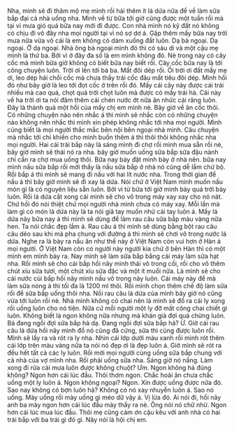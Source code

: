 Nha, mình sẽ đi thăm mộ mẹ mình rồi hái thêm ít lá dứa nữa để về làm sữa bắp đại cả nhà uống nha. Mình về từ bữa tới giờ cũng được một tuần rồi mà tại vì mưa gió quá bữa nay mới đi được. Con nhà mình nó kỹ đất nó không có chịu đi vô đây nha mọi người tại vì nó sợ dơ á. Gặp thêm mấy bữa nay trời mưa nữa vừa vô cái là em không có dám xuống đất luôn. Dạ bà ngoại. Dạ ngoại. Ờ dạ ngoại. Nhà ông bà ngoại mình đó thì có sáu dì và một cậu mẹ mình là thứ ba. Bởi vì ở đây đa số là em mình không đó. Nè trong này có cây cốc mà mình bữa giờ không có biết bữa nay biết rồi. Cây cốc bữa nay là tới công chuyện luôn. Trời ơi lên tới bà ba. Mất đôi dép rồi. Ối trời ơi đất mấy mẹ ơi, leo dép hái chồi cốc mà chưa thấy trái cốc đâu mất tiêu đôi dép. Mình hồi đó như bây giờ là leo tới đọt cốc ở trên rồi đó. Mấy cái cây này được cái trái nhiều mà cao quá, chọt quá trời chọt luôn mà được có mấy trái hà. Cái này về ha trời ơi ta nói đâm thêm cái chén nước ớt nữa ăn nhức cái răng luôn. Đây là thành quả một hồi của mấy chị em mình nè. Bây giờ về ăn cốc thôi. Có những chuyện nào nên nhắc á thì mình sẽ nhắc còn có những chuyện nào không nên nhắc thì mình xin phép không nhắc tới nha mọi người. Mình cũng biết là mọi người thắc mắc bên nội bên ngoại nhà mình. Câu chuyện mà nhắc tới chỉ khiến cho mình buồn thêm á thì thôi thôi không nhắc nha mọi người. Hai cái trái bắp này là sáng mình đi chợ rồi mình mua sẵn rồi nè, bây giờ mình sẽ thái nó ra nha. bây giờ muốn uống sữa bắp sữa đậu nành chỉ cần ra chợ mua uống thôi. Bữa nay bày đặt mình bày ở nhà nên. bữa nay mình nấu sữa bắp rồi mới thấy là nấu sữa bắp ở nhà nó cũng dễ lắm chứ bộ. Rồi bắp á thì mình sẽ mang đi nấu với hai lít nước nha. Trong thời gian để nấu á thì bây giờ mình sẽ đi xay lá dứa. Nói chứ ở Việt Nam mình muốn nấu món gì là có nguyên liệu sẵn luôn. Bởi vì từ bữa tới giờ mình bày quá trời bày luôn. Rồi lá dứa cắt xong cái mình sẽ cho vô trong máy xay xay cho nó nát. Chứ hồi đó nói thiệt chứ mọi người nhà mình chưa có máy xay. Mỗi lần mà làm gì có món lá dứa này là ta nói giã tay muốn nhừ cái tay luôn á. Mấy lá dứa này bữa nay á thì mình sẽ dùng để làm rau câu sữa bắp màu vàng nữa hen. Ta nói chắc đẹp lắm á. Rau câu á thì mình sẽ dùng bằng bột rau câu câu dẻo sau khi mà pha chung với đường á thì mình sẽ chơi vô trong nước lá dứa. Nghe ra là bày ra nấu ăn như thế này ở Việt Nam còn vui hơn ở Hàn á mọi người. Ở Việt Nam còn có người này người kia chứ ở bên Hàn thì có một mình em mình bày ra. Nay mình sẽ làm sữa bắp bằng cái máy làm sữa hạt nha. Rồi mình sẽ cho cái bắp hồi nãy mình thái vô trong cối, rồi cho vô thêm chút xíu sữa tươi, một chút xíu sữa đặc và một ít muối nữa. Là mình sẽ cho cái nước cùi bắp hồi nãy mình nấu vô trong này luôn. Cái máy này để mà làm sữa nóng á thì tối đa là 1200 ml thôi. Rồi mình chọn thêm chế độ làm sữa rồi để sữa bắp uống thôi nha. Nồi rau câu lá dứa của mình bây giờ nó cũng vừa tới luôn rồi nè. Nhà mình không có chai nên là mình sẽ đổ ra cái ly xong rồi uống luôn cho nó tiện. Nữa cứ mỗi người một ly đỡ mất công chai chiết gì luôn. Không biết là ngon không nữa nhưng mà khán giả đợi quá chừng luôn. Bả đang ngồi đợi sữa bắp hả dạ. Đang ngồi đợi sữa bắp hả? Ừ. Giờ cái rau câu lá dứa hồi nãy mình đổ nó cũng đã cứng, sữa thì cũng được luôn rồi. Mình sẽ lấy ra và rót ra ly nha. Nhìn cái lớp dưới màu xanh rồi mình rót thêm cái lớp trên màu vàng nữa ta nói nó đẹp ơi là đẹp luôn á. Giờ mình sẽ rót ra đều hết tất cả các ly luôn. Rồi mời mọi người cùng uống sữa bắp chung với cả nhà của vợ mình nha. Rồi phải uống sữa nha. Sáng giờ nó nắng. Làm xong đi rửa cái mưa luôn được không chuột? Ưm. Ngon không hả đúng không? Ngon hơn cái lúc đầu. Thôi thơm ngon. Chắc hoài ăn chưa chắc uống một ly luôn á. Ngon không ngoại? Ngon. Xin được uống được nữa đó. Sao nay không có bợn luôn hả? Không có nó xay nhuyễn luôn á. Sao nó uống. Mày uống rồi mày uống gì méo dữ vậy á. Vị lừa đó. Ai nói đi, hồi nãy anh ba mày ngon hơn cái lúc đầu mày thấy ra nè. Ông nói nó chữ nhừ. Ngon hơn cái lúc mua lúc đầu. Thôi mẹ cũng cảm ơn cậu kêu với anh nhà có hai trái bắp với ba trái gì đó gì. Nãy nói là hội chị em.